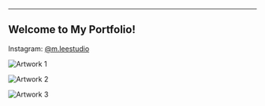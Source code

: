 
------------

## Welcome to My Portfolio!
Instagram: [@m.leestudio](https://instagram.com/m.leestudio?igshid=YmMyMTA2M2Y=)

![Artwork 1](https://i.pinimg.com/originals/80/99/81/80998101abdae60bb8bb0c1c3b15dc65.jpg)

![Artwork 2](https://i.pinimg.com/originals/54/16/1b/54161bf79d4b6e4a55f1020100a81670.jpg)

![Artwork 3](https://i.pinimg.com/originals/f2/2e/b1/f22eb12da19b333468e1bc9235a54bee.jpg)

